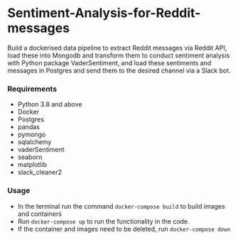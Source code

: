 # Sentiment-Analysis-for-Reddit-messages

Build a dockerised data pipeline to extract Reddit messages via Reddit API, load these into Mongodb and transform them to conduct sentiment analysis with Python package VaderSentiment, and load these sentiments and messages in Postgres and send them to the desired channel via a Slack bot.

### Requirements
- Python 3.8 and above
- Docker
- Postgres
- pandas
- pymongo
- sqlalchemy
- vaderSentiment
- seaborn
- matplotlib
- slack_cleaner2

### Usage
- In the terminal run the command `docker-compose build` to build images and containers
- Run `docker-compose up` to run the functionality in the code.
- If the container and images need to be deleted, run `docker-compose down`
